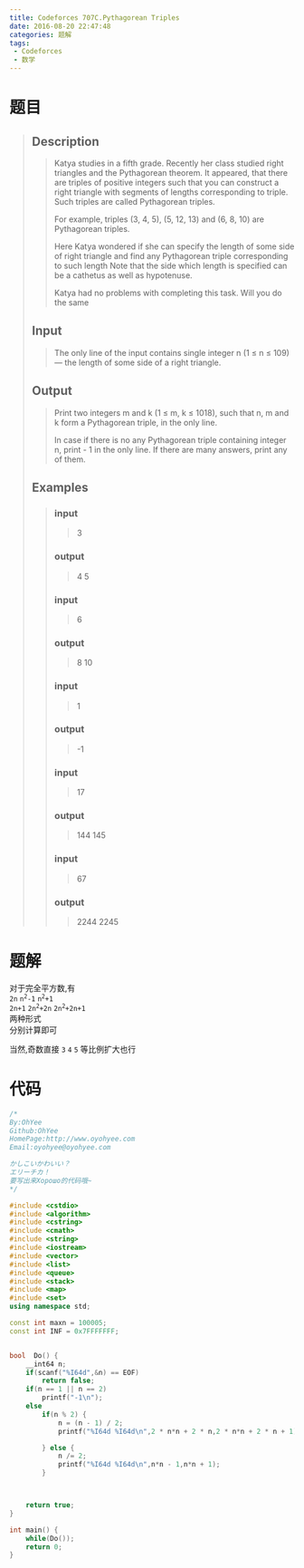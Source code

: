 ```yaml
---
title: Codeforces 707C.Pythagorean Triples
date: 2016-08-20 22:47:48
categories: 题解
tags: 
 - Codeforces
 - 数学
---
```

# 题目
> ## Description
>> Katya studies in a fifth grade. Recently her class studied right triangles and the Pythagorean theorem. It appeared, that there are triples of positive integers such that you can construct a right triangle with segments of lengths corresponding to triple. Such triples are called Pythagorean triples.  
>>   
>> For example, triples (3, 4, 5), (5, 12, 13) and (6, 8, 10) are Pythagorean triples.  
>>   
>> Here Katya wondered if she can specify the length of some side of right triangle and find any Pythagorean triple corresponding to such length  Note that the side which length is specified can be a cathetus as well as hypotenuse.  
>>   
>> Katya had no problems with completing this task. Will you do the same   
>>   
>> <!--more-->  
> 
> ## Input  
>> The only line of the input contains single integer n (1 ≤ n ≤ 109) — the length of some side of a right triangle.  
>>   
> 
> ## Output  
>> Print two integers m and k (1 ≤ m, k ≤ 1018), such that n, m and k form a Pythagorean triple, in the only line.  
>>   
>> In case if there is no any Pythagorean triple containing integer n, print  - 1 in the only line. If there are many answers, print any of them.  
>   
> ## Examples  
>>  
>> ### input  
>>> 3  
>>  
>> ### output  
>>> 4 5  
>>  
>> ### input  
>>> 6  
>>  
>> ### output  
>>> 8 10  
>>  
>> ### input  
>>> 1  
>>  
>> ### output  
>>> -1  
>>  
>> ### input  
>>> 17  
>>  
>> ### output  
>>> 144 145  
>>  
>> ### input  
>>> 67  
>>  
>> ### output  
>>> 2244 2245  


# 题解
对于完全平方数,有  
`2n` <code>n<sup>2</sup>-1</code> <code>n<sup>2</sup>+1</code>  
`2n+1` <code>2n<sup>2</sup>+2n</code> <code>2n<sup>2</sup>+2n+1</code>  
两种形式  
分别计算即可  

当然,奇数直接 `3` `4` `5` 等比例扩大也行  

# 代码
```cpp Pythagorean Triples https://github.com/OhYee/ACM.github.io/blob/master/Codeforces/707C.%50%79%74%68%61%67%6F%72%65%61%6E%20%54%72%69%70%6C%65%73.cpp 代码备份
/*
By:OhYee
Github:OhYee
HomePage:http://www.oyohyee.com
Email:oyohyee@oyohyee.com

かしこいかわいい？
エリーチカ！
要写出来Хорошо的代码哦~
*/

#include <cstdio>
#include <algorithm>
#include <cstring>
#include <cmath>
#include <string>
#include <iostream>
#include <vector>
#include <list>
#include <queue>
#include <stack>
#include <map>
#include <set>
using namespace std;

const int maxn = 100005;
const int INF = 0x7FFFFFFF;


bool  Do() {
	__int64 n;
	if(scanf("%I64d",&n) == EOF)
		return false;
	if(n == 1 || n == 2)
		printf("-1\n");
	else
		if(n % 2) {
			n = (n - 1) / 2;
			printf("%I64d %I64d\n",2 * n*n + 2 * n,2 * n*n + 2 * n + 1);

		} else {
			n /= 2;
			printf("%I64d %I64d\n",n*n - 1,n*n + 1);
		}



	return true;
}

int main() {
	while(Do());
	return 0;
}
```
